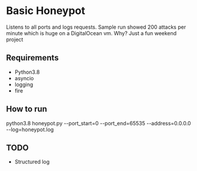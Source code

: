 # Basic Honeypot
Listens to all ports and logs requests.
Sample run showed 200 attacks per minute which is huge on a DigitalOcean vm.
Why? Just a fun weekend project

## Requirements
- Python3.8
- asyncio
- logging
- fire

## How to run
python3.8 honeypot.py --port_start=0 --port_end=65535 --address=0.0.0.0 --log=honeypot.log

## TODO
- Structured log
